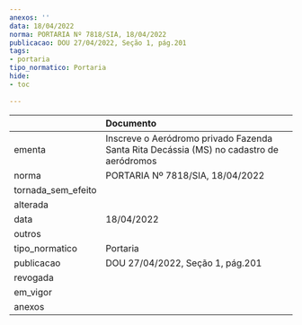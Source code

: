 ```yaml
---
anexos: ''
data: 18/04/2022
norma: PORTARIA Nº 7818/SIA, 18/04/2022
publicacao: DOU 27/04/2022, Seção 1, pág.201
tags:
- portaria
tipo_normatico: Portaria
hide: 
- toc 
 
---
```


|                    | Documento                                                                               |
|:-------------------|:----------------------------------------------------------------------------------------|
| ementa             | Inscreve o Aeródromo privado Fazenda Santa Rita Decássia (MS) no cadastro de aeródromos |
| norma              | PORTARIA Nº 7818/SIA, 18/04/2022                                                        |
| tornada_sem_efeito |                                                                                         |
| alterada           |                                                                                         |
| data               | 18/04/2022                                                                              |
| outros             |                                                                                         |
| tipo_normatico     | Portaria                                                                                |
| publicacao         | DOU 27/04/2022, Seção 1, pág.201                                                        |
| revogada           |                                                                                         |
| em_vigor           |                                                                                         |
| anexos             |                                                                                         |
